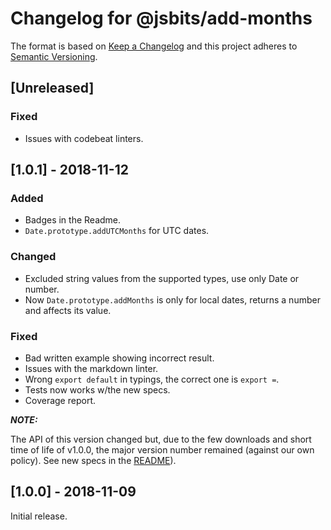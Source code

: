 # Changelog for @jsbits/add-months

The format is based on [Keep a Changelog](https://keepachangelog.com/en/1.0.0/) and this project adheres to [Semantic Versioning](https://semver.org/spec/v2.0.0.html).

## \[Unreleased]

### Fixed

- Issues with codebeat linters.

## \[1.0.1] - 2018-11-12

### Added

- Badges in the Readme.
- `Date.prototype.addUTCMonths` for UTC dates.

### Changed

- Excluded string values from the supported types, use only Date or number.
- Now `Date.prototype.addMonths` is only for local dates, returns a number and affects its value.

### Fixed

- Bad written example showing incorrect result.
- Issues with the markdown linter.
- Wrong `export default` in typings, the correct one is `export =`.
- Tests now works w/the new specs.
- Coverage report.

_**NOTE:**_

The API of this version changed but, due to the few downloads and short time of life of v1.0.0, the major version number remained (against our own policy). See new specs in the [README](README.md#dateprototypeaddmonths)).

## \[1.0.0] - 2018-11-09

Initial release.
